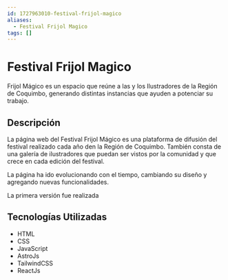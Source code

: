 ```yaml
---
id: 1727963010-festival-frijol-magico
aliases:
  - Festival Frijol Magico
tags: []
---
```


# Festival Frijol Magico

Frijol Mágico es un espacio que reúne a las y los Ilustradores de la Región de Coquimbo, generando distintas instancias que ayuden a potenciar su trabajo.

## Descripción

La página web del Festival Frijol Mágico es una plataforma de difusión del festival realizado cada año den la Región de Coquimbo. También consta de una galería de ilustradores que puedan ser vistos por la comunidad y que crece en cada edición del festival.

La página ha ido evolucionando con el tiempo, cambiando su diseño y agregando nuevas funcionalidades.

La primera versión fue realizada

## Tecnologías Utilizadas

- HTML
- CSS
- JavaScript
- AstroJs
- TailwindCSS
- ReactJs

